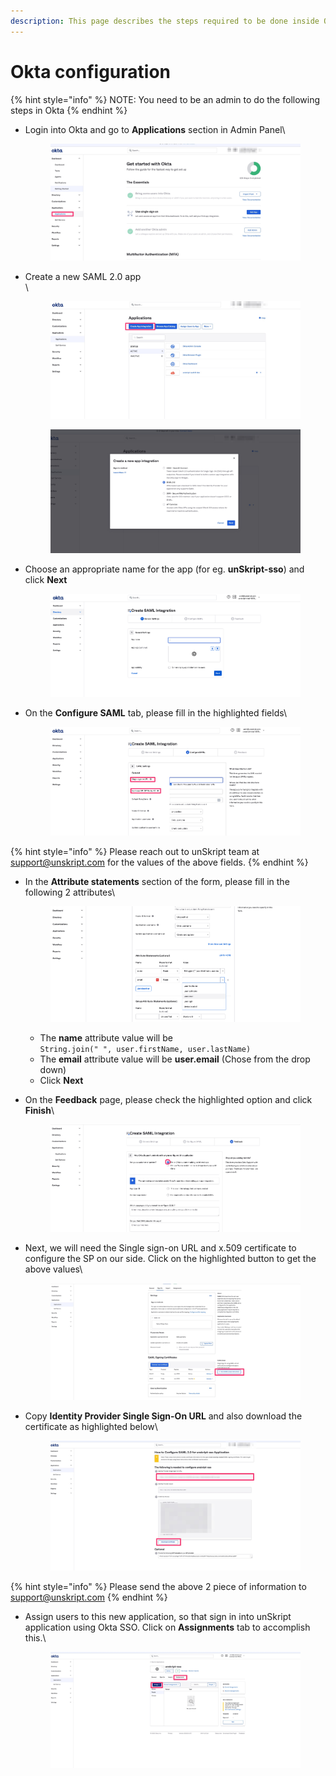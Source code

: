 ```yaml
---
description: This page describes the steps required to be done inside Okta to enable SSO.
---
```


# Okta configuration

{% hint style="info" %}
NOTE: You need to be an admin to do the following steps in Okta
{% endhint %}

*   Login into Okta and go to **Applications** section in Admin Panel\


    <figure><img src="../../../../.gitbook/assets/Screen_Shot_2023-01-19_at_11_23_54_AM.jpg" alt=""><figcaption></figcaption></figure>
*   Create a new SAML 2.0 app\
    \


    <figure><img src="../../../../.gitbook/assets/Screen_Shot_2023-01-19_at_11_27_34_AM.jpg" alt=""><figcaption></figcaption></figure>

    <figure><img src="../../../../.gitbook/assets/Screen_Shot_2023-01-19_at_11_27_46_AM.jpg" alt=""><figcaption></figcaption></figure>
*   Choose an appropriate name for the app (for eg. **unSkript-sso**) and click **Next**



    <figure><img src="../../../../.gitbook/assets/Screen Shot 2023-01-19 at 11.31.00 AM.png" alt=""><figcaption></figcaption></figure>
*   On the **Configure SAML** tab, please fill in the highlighted fields\


    <figure><img src="../../../../.gitbook/assets/Screen_Shot_2023-01-19_at_11_33_03_AM.jpg" alt=""><figcaption></figcaption></figure>

{% hint style="info" %}
Please reach out to unSkript team at support@unskript.com for the values of the above fields.
{% endhint %}

*   In the **Attribute statements** section of the form, please fill in the following 2 attributes\


    <figure><img src="../../../../.gitbook/assets/Screen Shot 2023-01-19 at 1.48.51 PM.png" alt=""><figcaption></figcaption></figure>



    * The **name** attribute value will be  \
      `String.join(" ", user.firstName, user.lastName)`
    * The **email** attribute value will be **user.email** (Chose from the drop down)
    * Click **Next**
*   On the **Feedback** page, please check the highlighted option and click **Finish**\


    <figure><img src="../../../../.gitbook/assets/Screen_Shot_2023-01-19_at_2_12_58_PM.jpg" alt=""><figcaption></figcaption></figure>
*   Next, we will need the Single sign-on URL and x.509 certificate to configure the SP on our side.   Click on the highlighted button to get the above values\


    <figure><img src="../../../../.gitbook/assets/Screen_Shot_2023-01-19_at_2_17_04_PM.jpg" alt=""><figcaption></figcaption></figure>
*   Copy **Identity Provider Single Sign-On URL** and also download the certificate as highlighted below\


    <figure><img src="../../../../.gitbook/assets/Screen_Shot_2023-01-19_at_2_24_45_PM.jpg" alt=""><figcaption></figcaption></figure>

{% hint style="info" %}
Please send the above 2 piece of information to support@unskript.com
{% endhint %}

*   Assign users to this new application, so that sign in into unSkript application using Okta SSO. Click on **Assignments** tab to accomplish this.\


    <figure><img src="../../../../.gitbook/assets/Screen_Shot_2023-01-19_at_2_29_28_PM.jpg" alt=""><figcaption></figcaption></figure>
